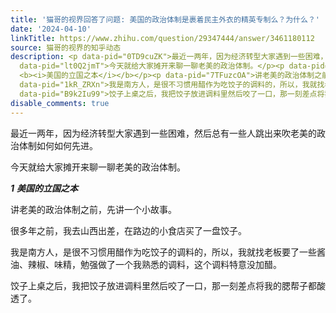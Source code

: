 ```yaml
---
title: '猫哥的视界回答了问题: 美国的政治体制是裹着民主外衣的精英专制么？为什么？'
date: '2024-04-10'
linkTitle: https://www.zhihu.com/question/29347444/answer/3461180112
source: 猫哥的视界的知乎动态
description: <p data-pid="0TD9cuZK">最近一两年，因为经济转型大家遇到一些困难，然后总有一些人跳出来吹老美的政治体制如何如何先进。</p><p
  data-pid="lt0Q2jmT">今天就给大家摊开来聊一聊老美的政治体制。</p><p data-pid="j_IlkxtU"><b><i>1</i></b>
  <b><i>美国的立国之本</i></b></p><p data-pid="7TFuzcOA">讲老美的政治体制之前，先讲一个小故事。</p><p data-pid="A4r2cWlL">很多年之前，我去山西出差，在路边的小食店买了一盘饺子。</p><p
  data-pid="1kR_ZRXn">我是南方人，是很不习惯用醋作为吃饺子的调料的，所以，我就找老板要了一些酱油、辣椒、味精，勉强做了一个我熟悉的调料，这个调料特意没加醋。</p><p
  data-pid="B9k2Iu99">饺子上桌之后，我把饺子放进调料里然后咬了一口，那一刻差点将我的腮帮子都酸透了。</p><p  ...
disable_comments: true
---
```

<p data-pid="0TD9cuZK">最近一两年，因为经济转型大家遇到一些困难，然后总有一些人跳出来吹老美的政治体制如何如何先进。</p><p data-pid="lt0Q2jmT">今天就给大家摊开来聊一聊老美的政治体制。</p><p data-pid="j_IlkxtU"><b><i>1</i></b> <b><i>美国的立国之本</i></b></p><p data-pid="7TFuzcOA">讲老美的政治体制之前，先讲一个小故事。</p><p data-pid="A4r2cWlL">很多年之前，我去山西出差，在路边的小食店买了一盘饺子。</p><p data-pid="1kR_ZRXn">我是南方人，是很不习惯用醋作为吃饺子的调料的，所以，我就找老板要了一些酱油、辣椒、味精，勉强做了一个我熟悉的调料，这个调料特意没加醋。</p><p data-pid="B9k2Iu99">饺子上桌之后，我把饺子放进调料里然后咬了一口，那一刻差点将我的腮帮子都酸透了。</p><p  ...
